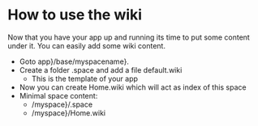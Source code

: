 How to use the wiki
===================

Now that you have your app up and running its time to put some content
under it. You can easily add some wiki content.

-   Goto app}/base/myspacename}.
-   Create a folder .space and add a file default.wiki
    -   This is the template of your app
-   Now you can create Home.wiki which will act as index of this space
-   Minimal space content:
    -   /myspace}/.space
    -   /myspace}/Home.wiki

